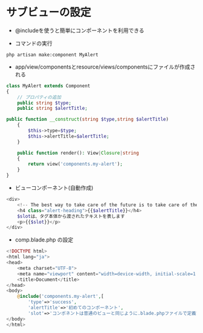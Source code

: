 # サブビューの設定

- @includeを使うと簡単にコンポーネントを利用できる


- コマンドの実行

```
php artisan make:component MyAlert
```

- app/view/componentsとresource/views/componentsにファイルが作成される

```php
class MyAlert extends Component
{
    // プロパティの追加
    public string $type;
    public string $alertTitle;

public function __construct(string $type,string $alertTitle)
    {
        $this->type=$type;
        $this->alertTitle=$alertTitle;
    }

    public function render(): View|Closure|string
    {
        return view('components.my-alert');
    }
}
```

- ビューコンポーネント(自動作成)

```php
<div>
    <!-- The best way to take care of the future is to take care of the present moment. - Thich Nhat Hanh -->
    <h4 class="alert-heading">{{$alertTitle}}</h4>
    $slotは、タグ本体から渡されたテキストを表します
    <p>{{$slot}}</p>
</div>
```

- comp.blade.php の設定

```php
<!DOCTYPE html>
<html lang="ja">
<head>
    <meta charset="UTF-8">
    <meta name="viewport" content="width=device-width, initial-scale=1.0">
    <title>Document</title>
</head>
<body>
    @include('components.my-alert',[
        'type'=>'success',
        'alertTitle'=>'初めてのコンポーネント',
        'slot'=>'コンポネントは普通のビューと同じように.blade.phpファイルで定義できます！'])
</body>
</html>
```

